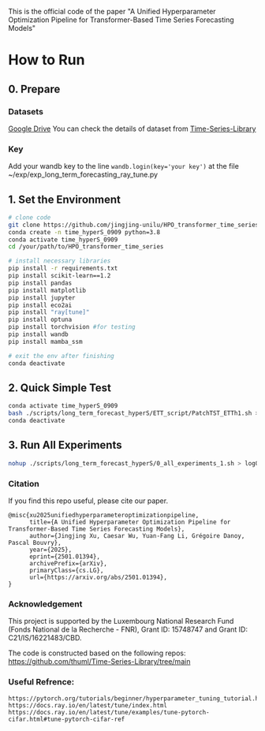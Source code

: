 This is the official code of the paper "A Unified Hyperparameter Optimization Pipeline for Transformer-Based Time Series Forecasting Models"

# How to Run
## 0. Prepare 
### Datasets
[Google Drive](https://drive.google.com/drive/folders/13Cg1KYOlzM5C7K8gK8NfC-F3EYxkM3D2)
You can check the details of dataset from [Time-Series-Library](https://github.com/thuml/Time-Series-Library/tree/main)
### Key
Add your wandb key to the line ```wandb.login(key='your key')``` at the file ~/exp/exp_long_term_forecasting_ray_tune.py

## 1. Set the Environment 
```bash
# clone code
git clone https://github.com/jingjing-unilu/HPO_transformer_time_series.git
conda create -n time_hyperS_0909 python=3.8
conda activate time_hyperS_0909
cd /your/path/to/HPO_transformer_time_series

# install necessary libraries
pip install -r requirements.txt
pip install scikit-learn==1.2
pip install pandas
pip install matplotlib
pip install jupyter
pip install eco2ai
pip install "ray[tune]"
pip install optuna
pip install torchvision #for testing
pip install wandb
pip install mamba_ssm

# exit the env after finishing
conda deactivate
```
## 2. Quick Simple Test
```bash
conda activate time_hyperS_0909
bash ./scripts/long_term_forecast_hyperS/ETT_script/PatchTST_ETTh1.sh > ./log_20240909/ETT_script_PatchTST_ETTh1
conda deactivate
``` 

## 3. Run All Experiments
```bash
nohup ./scripts/long_term_forecast_hyperS/0_all_experiments_1.sh > log0 &
``` 

### Citation
If you find this repo useful, please cite our paper.
```
@misc{xu2025unifiedhyperparameteroptimizationpipeline,
      title={A Unified Hyperparameter Optimization Pipeline for Transformer-Based Time Series Forecasting Models}, 
      author={Jingjing Xu, Caesar Wu, Yuan-Fang Li, Grégoire Danoy, Pascal Bouvry},
      year={2025},
      eprint={2501.01394},
      archivePrefix={arXiv},
      primaryClass={cs.LG},
      url={https://arxiv.org/abs/2501.01394}, 
}
```
### Acknowledgement
This project is supported by the Luxembourg National Research Fund (Fonds National de la Recherche - FNR), Grant ID: 15748747 and Grant ID: C21/IS/16221483/CBD.

The code is constructed based on the following repos: 
https://github.com/thuml/Time-Series-Library/tree/main

### Useful Refrence:
    https://pytorch.org/tutorials/beginner/hyperparameter_tuning_tutorial.html
    https://docs.ray.io/en/latest/tune/index.html
    https://docs.ray.io/en/latest/tune/examples/tune-pytorch-cifar.html#tune-pytorch-cifar-ref